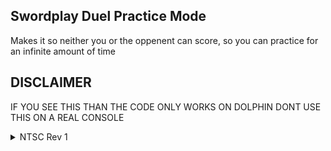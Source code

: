 ## Swordplay Duel Practice Mode

Makes it so neither you or the oppenent can score, so you can practice for an infinite amount of time

## DISCLAIMER

IF YOU SEE THIS THAN THE CODE ONLY WORKS ON DOLPHIN DONT USE THIS ON A REAL CONSOLE
<details>
<summary>NTSC Rev 1</summary>

```powerpc
052BAA38 00000000
```
</details>
